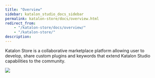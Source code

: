 ```yaml
---
title: "Overview"
sidebar: katalon_studio_docs_sidebar
permalink: katalon-store/docs/overview.html
redirect_from:
    - "/katalon-store/docs/overview/"
    - "/katalon-store/"
description:
---
```


Katalon Store is a collaborative marketplace platform allowing user to develop, share custom plugins and keywords that extend Katalon Studio capabilities to the community.

![](../../images/katalon-store/docs/store-overview.png)



